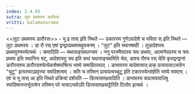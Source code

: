```yaml
---
index: 2.4.85
sutra: लुटः प्रथमस्य डारौरसः
vritti: balamanorama
---
```


<<लुटः प्रथमस्य डारौरसः>> - भू इ तास् इति स्थिते —  उकारस्य गुणेऽवादेशे च भविता स् इति स्थिते — लुटः प्रथमस्य । डा रौ रस् एषां द्वन्द्वात्प्रथमाबहुवचनम् । "लुट" इति स्थानषष्ठी । लुडादेशस्य प्रथमपुरुषस्येत्यर्थः । क्रमादिति  —  यथासङ्ख्यलभ्यम । ननु परस्मैपदस्य त्रयः प्रथमाः, आत्मनेपदस्य च त्रयः प्रथमा इति स्थानिनः षट्, आदेशास्तु त्रय इति कथं यथासङ्ख्यमिति चेन्न, डाश्च रौश्च रस् चेति कृतद्वन्द्वानां डारौरसश्च डारौरसश्चेत्येकशेषमाश्रित्य भाष्ये समाहितत्वात् । डाभावस्य चादेशत्वात् प्राक् प्रत्ययत्वाऽभावेन "चुटू" इत्यस्याऽप्रवृत्त्या सर्वादेशत्वम् । सति च तस्मिन् प्रत्ययत्वच्चुटू इति टकारस्येत्संज्ञेति भाष्ये स्पष्टम् । एवं च भू तास् आ इति स्थिते प्रक्रियां दर्शयति — डित्त्वसामथ्र्यादिति । डाभावस्य कप्रत्ययावधिषु स्वादिष्वनन्तर्भूतत्वेन तस्मिन् परे भत्वाऽभावेऽपि डित्त्वसामथ्र्याट्टेरिति टिलोप इत्यर्थः । 